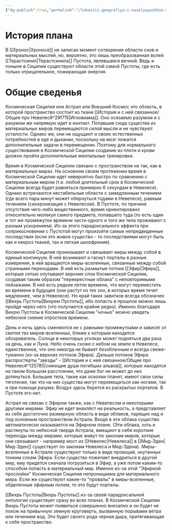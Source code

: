 ```yaml
---
{"dg-publish":true,"permalink":"/lokaczii-geografiya-i-naselyayushhie-sushhestva/kosmicheskaya-sicziliya/kosmicheskaya-sicziliya-astralnyj-plan-vneshnij-kosmos/","dgPassFrontmatter":true}
---
```


# История плана

В [[Хронос\|Хроносе]] не записан момент сотворения области снов и материальных мыслей, но, вероятно, это лишь преобразованная волей [[Терастсинил\|Терастсинила]] Пустота, являвшаяся вечной. Ведь и поныне в Сицилии существуют области этой самой Пустоты, где есть только отрицательное, пожирающая энергия.

# Общие сведенья

Космическая Сицилия или Астрал или Внешний Космос это область, в которой пространство состоит из ткани [[История и с ней связанное/Общее про Невелес#^29f715\|Игновиама]]. Оно осязаемо разумом и с разумом же напрямую идет в контакт. Попавшие сюда существа из материальных миров перемещаются силой мысли и не чувствуют усталости. Однако же, они не ощущают и своих естественных потребностей в еде и дыхании, поскольку на мозг ложатся дополнительные задачи в перемещении. Поэтому для нормального существования в Космической Сицилии создание из плоти и крови должно пройти дополнительные ментальные тренировки.

Время в Космической Сицилии связано с пространством не так, как в материальных мирах. На основном своем протяжении время в Космической Сицилии идет невероятно быстро по сравнению с материальным миром (т.е. любой длительный срок в Космической Сицилии всегда будет равняться примерно 6 секундам в Невелесе). Однако встречаются нестабильные области с замедленным течением (где всего пара минут может обернуться годами в Невелесе), равным течением (синхронизация с Невелесом). В Пустоте, по причине отсутствия чего-либо вещественного, время ориентировано относительно молекул самого предмета, попавшего туда (то есть один и тот же промежуток времени части одного и того же тела проживают с разным ускорением). Из-за этого парадоксального эффекта при соприкосновении с Пустотой могут произойти самые непредвиденные последствия (если это живое существо - то последствиями могут быть как и некроз тканей, так и легкая шизофрения).

Космической Сицилия пронизывает и связывает миры между собой в единый континуум. В ней возникают и гаснут порталы в разные измерения, в ней вращаются миры-вселенные, связанные между собой странными переходами. В ней есть размытые потоки [[Эфир\|Эфира]], которые сетью опутывают верхние слои Космической Сицилии, создавая таким образом "перекрестные облака" с неповторимыми пейзажами. В ней есть редкие петли времени, что могут переместить во времени в будущее (они растут из тех зон, в которых время течет медленнее, чем в Невелесе). Но край таких завитков всегда обозначен [[Вихрь Пустоты\|Вихрем Пустоты]], ибо попасть в прошлое можно лишь пройдя через него (что получается крайне редко). Именно благодаря Вихрю Пустоты в Космической  Сицилии "ночью" можно увидеть небесное сияние отростков времени.

День и ночь здесь сменяются не с равными промежутками и зависят от светил тех миров-вселенных, ближе к которым находится обозреватель. Солнце в некоторых уголках может подняться два раза за день, как и Луна. Небо очень схоже с небом на земле в Невелесе, единственное, что оно никогда не бывает безоблачным и всегда свеже-туманно (из-за верхних потоков Эфира). Дальше потоков Эфира распростерты "звезды" - [[История и с ней связанное/Общее про Невелес#^125785\|сияющие души погибших альвов]], которые находятся на таком большом расстоянии, что даже бог не может до них дотянуться.
Большие тела, такие как осколки планет, имеют свои силы тяготения, так что на них существа могут перемещаться как ногами, так и при помощи разума.
Воздух здесь берется из раскрытых порталов. В Пустоте его нет.

Астрал не связан с Эфиром также, как с Невелесом и некоторыми другими мирами. Эфир не идет внахлёст на реальность, а представляет из себя достаточно размерную область в виде облаков, парящих над и под основным пространством Астрала. Входя в эти облака существо автоматически оказывается на Эфирном плане. (Эти облака, хоть и растянуты по небесной тверди Астрала, вмещают в себя короткие переходы между мирами, которые живут по законам миров, которые они связывают - например мост из [[Невелес\|Невелеса]] в [[Мид-Эден\|Мид-Эден]] существует по законам Невелеса и Мид-Эдена).
Миры-вселенные в Астрале существуют только в виде проекций, окутанных тонким слоем Эфира. Если существо пожелает внедриться в другой мир, ему придется сначала погрузиться в Эфир, а уже потом каким-то способом попасть в материальный мир. Именно из-за этой "Эфирной прослойки" Космическая Сицилия непроницаема для материального мира. Если же существуют какие-то "провалы" в миры-вселенные, обделенные эфирным полем, то это будут порталы.

[[Вихрь Пустоты\|Вихрь Пустоты]] из-за своей парадоксальной онтологии существует сразу во всех планах. В Космической Сицилии Вихрь Пустоты может появиться совершенно внезапно и он будет не похож на привычную земную круговерть, вызванную порывами ветра или течением вод. Это будет своего рода черная дыра, притягивающая к себе пространство.
